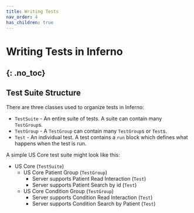 ```yaml
---
title: Writing Tests
nav_order: 4
has_children: true
---
```

# Writing Tests in Inferno
{: .no_toc}
---
## Test Suite Structure
There are three classes used to organize tests in Inferno:
- `TestSuite` - An entire suite of tests. A suite can contain many `TestGroup`s.
- `TestGroup` - A `TestGroup` can contain many `TestGroup`s or `Test`s.
- `Test` - An individual test. A test contains a `run` block which defines what
  happens when the test is run.

A simple US Core test suite might look like this:
- US Core (`TestSuite`)
  - US Core Patient Group (`TestGroup`)
    - Server supports Patient Read Interaction (`Test`)
    - Server supports Patient Search by id (`Test`)
  - US Core Condition Group (`TestGroup`)
    - Server supports Condition Read Interaction (`Test`)
    - Server supports Condition Search by Patient (`Test`)
